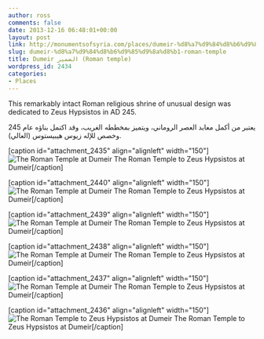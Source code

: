 ```yaml
---
author: ross
comments: false
date: 2013-12-16 06:48:01+00:00
layout: post
link: http://monumentsofsyria.com/places/dumeir-%d8%a7%d9%84%d8%b6%d9%85%d9%8a%d8%b1-roman-temple/
slug: dumeir-%d8%a7%d9%84%d8%b6%d9%85%d9%8a%d8%b1-roman-temple
title: Dumeir الضمير (Roman temple)
wordpress_id: 2434
categories:
- Places
---
```


This remarkably intact Roman religious shrine of unusual design was dedicated to Zeus Hypsistos in AD 245.


يعتبر من أكمل معابد العصر الروماني، ويتميز بمخططه الغريب، وقد اكتمل بناؤه عام 245 وخصص للإله زيوس هيبيستوس (العالي).




[caption id="attachment_2435" align="alignleft" width="150"]![The Roman Temple at Dumeir](http://monumentsofsyria.com/wp/wp-content/uploads/2004-06-06-SL-17-Dumeir-temple-150x150.jpg) The Roman Temple to Zeus Hypsistos at Dumeir[/caption]

[caption id="attachment_2440" align="alignleft" width="150"]![The Roman Temple at Dumeir](http://monumentsofsyria.com/wp/wp-content/uploads/Dumeir-Roman-temple-DSC_1198-150x150.jpg) The Roman Temple to Zeus Hypsistos at Dumeir[/caption]

[caption id="attachment_2439" align="alignleft" width="150"]![The Roman Temple at Dumeir](http://monumentsofsyria.com/wp/wp-content/uploads/Dumeir-Roman-temple-DSC_1190-150x150.jpg) The Roman Temple to Zeus Hypsistos at Dumeir[/caption]

[caption id="attachment_2438" align="alignleft" width="150"]![The Roman Temple at Dumeir](http://monumentsofsyria.com/wp/wp-content/uploads/DSC_8420-150x150.jpg) The Roman Temple to Zeus Hypsistos at Dumeir[/caption]

[caption id="attachment_2437" align="alignleft" width="150"]![The Roman Temple at Dumeir](http://monumentsofsyria.com/wp/wp-content/uploads/DSC_8413-150x150.jpg) The Roman Temple to Zeus Hypsistos at Dumeir[/caption]

[caption id="attachment_2436" align="alignleft" width="150"]![The Roman Temple to Zeus Hypsistos at Dumeir](http://monumentsofsyria.com/wp/wp-content/uploads/DSC_8401-150x150.jpg) The Roman Temple to Zeus Hypsistos at Dumeir[/caption]






























